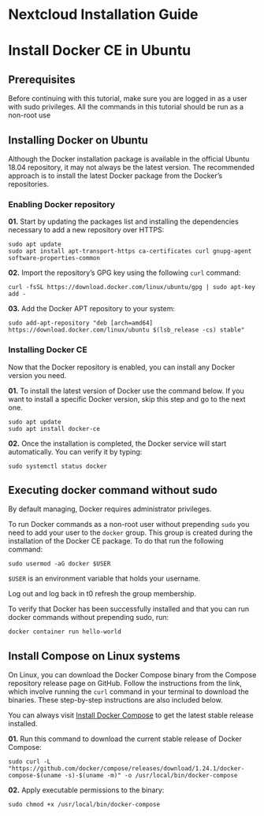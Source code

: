 # Nextcloud Installation Guide

# Install Docker CE in Ubuntu

## Prerequisites

Before continuing with this tutorial, make sure you are logged in as a user with sudo privileges. All the commands in this tutorial should be run as a non-root use

## Installing Docker on Ubuntu

Although the Docker installation package is available in the official Ubuntu 18.04 repository, it may not always be the latest version. The recommended approach is to install the latest Docker package from the Docker’s repositories.

### Enabling Docker repository

**01.** Start by updating the packages list and installing the dependencies necessary to add a new repository over HTTPS:

```
sudo apt update
sudo apt install apt-transport-https ca-certificates curl gnupg-agent software-properties-common
```
**02.** Import the repository’s GPG key using the following `curl` command:

```
curl -fsSL https://download.docker.com/linux/ubuntu/gpg | sudo apt-key add -
```
**03.** Add the Docker APT repository to your system:

``` 
sudo add-apt-repository "deb [arch=amd64] https://download.docker.com/linux/ubuntu $(lsb_release -cs) stable"
```
### Installing Docker CE

Now that the Docker repository is enabled, you can install any Docker version you need.

**01.** To install the latest version of Docker use the command below. If you want to install a specific Docker version, skip 
this step and go to the next one.

```
sudo apt update
sudo apt install docker-ce
```
**02.** Once the installation is completed, the Docker service will start automatically. You can verify it by typing:

```
sudo systemctl status docker
```

## Executing docker command without sudo

By default managing, Docker requires administrator privileges.

To run Docker commands as a non-root user without prepending `sudo` you need to add your user to the `docker` group. This group is created during the installation of the Docker CE package. To do that run the following command:

```
sudo usermod -aG docker $USER
```
`$USER` is an environment variable that holds your username.

Log out and log back in t0 refresh the group membership.

To verify that Docker has been successfully installed and that you can run docker commands without prepending sudo, run:

```
docker container run hello-world
```
## Install Compose on Linux systems

On Linux, you can download the Docker Compose binary from the Compose repository release page on GitHub. Follow the instructions from the link, which involve running the `curl` command in your terminal to download the binaries. These step-by-step instructions are also included below.

You can always visit [Install Docker Compose](https://docs.docker.com/compose/install/) to get the latest stable release installed. 

**01.** Run this command to download the current stable release of Docker Compose:

```
sudo curl -L "https://github.com/docker/compose/releases/download/1.24.1/docker-compose-$(uname -s)-$(uname -m)" -o /usr/local/bin/docker-compose
```
**02.** Apply executable permissions to the binary:

```
sudo chmod +x /usr/local/bin/docker-compose
```





